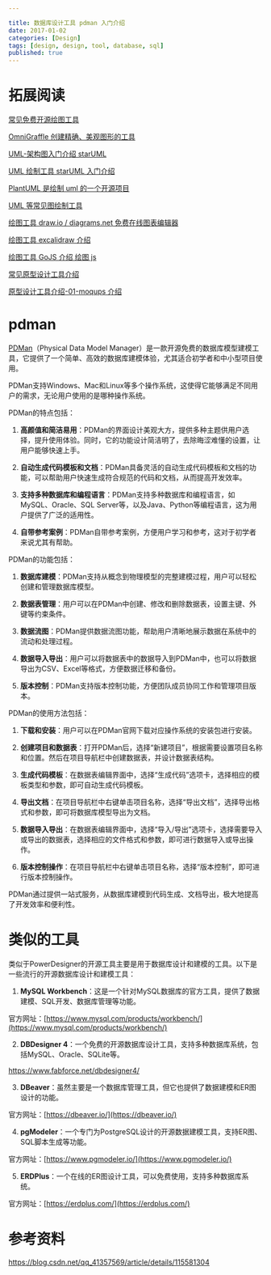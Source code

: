 ```yaml
---

title: 数据库设计工具 pdman 入门介绍
date: 2017-01-02
categories: [Design]
tags: [design, design, tool, database, sql]
published: true
---
```


# 拓展阅读

[常见免费开源绘图工具](https://houbb.github.io/2017/01/01/design-tool-01-overview)

[OmniGraffle 创建精确、美观图形的工具](https://houbb.github.io/2017/01/01/design-tool-02-omniGraffle-intro)

[UML-架构图入门介绍 starUML](https://houbb.github.io/2017/01/01/design-tool-03-uml-intro)

[UML 绘制工具 starUML 入门介绍](https://houbb.github.io/2017/01/01/design-tool-04-staruml-intro)

[PlantUML 是绘制 uml 的一个开源项目](https://houbb.github.io/2017/01/01/design-tool-04-uml-plantuml)

[UML 等常见图绘制工具](https://houbb.github.io/2017/01/01/design-tool-04-uml-tools)

[绘图工具 draw.io / diagrams.net 免费在线图表编辑器](https://houbb.github.io/2017/01/01/design-tool-05-draw-io-intro)

[绘图工具 excalidraw 介绍](https://houbb.github.io/2017/01/01/design-tool-06-excalidraw-intro)

[绘图工具 GoJS 介绍 绘图 js](https://houbb.github.io/2017/01/01/design-tool-07-go-js-intro)

[常见原型设计工具介绍](https://houbb.github.io/2017/01/01/design-tool-ui-00-design)

[原型设计工具介绍-01-moqups 介绍](https://houbb.github.io/2017/01/01/design-tool-ui-design-01-moqups)

# pdman

[PDMan](http://www.pdman.cn/#/)（Physical Data Model Manager）是一款开源免费的数据库模型建模工具，它提供了一个简单、高效的数据库建模体验，尤其适合初学者和中小型项目使用。

PDMan支持Windows、Mac和Linux等多个操作系统，这使得它能够满足不同用户的需求，无论用户使用的是哪种操作系统。

PDMan的特点包括：

1. **高颜值和简洁易用**：PDMan的界面设计美观大方，提供多种主题供用户选择，提升使用体验。同时，它的功能设计简洁明了，去除晦涩难懂的设置，让用户能够快速上手。

2. **自动生成代码模板和文档**：PDMan具备灵活的自动生成代码模板和文档的功能，可以帮助用户快速生成符合规范的代码和文档，从而提高开发效率。

3. **支持多种数据库和编程语言**：PDMan支持多种数据库和编程语言，如MySQL、Oracle、SQL Server等，以及Java、Python等编程语言，这为用户提供了广泛的适用性。

4. **自带参考案例**：PDMan自带参考案例，方便用户学习和参考，这对于初学者来说尤其有帮助。

PDMan的功能包括：

1. **数据库建模**：PDMan支持从概念到物理模型的完整建模过程，用户可以轻松创建和管理数据库模型。

2. **数据表管理**：用户可以在PDMan中创建、修改和删除数据表，设置主键、外键等约束条件。

3. **数据流图**：PDMan提供数据流图功能，帮助用户清晰地展示数据在系统中的流动和处理过程。

4. **数据导入导出**：用户可以将数据表中的数据导入到PDMan中，也可以将数据导出为CSV、Excel等格式，方便数据迁移和备份。

5. **版本控制**：PDMan支持版本控制功能，方便团队成员协同工作和管理项目版本。

PDMan的使用方法包括：

1. **下载和安装**：用户可以在PDMan官网下载对应操作系统的安装包进行安装。

2. **创建项目和数据表**：打开PDMan后，选择“新建项目”，根据需要设置项目名称和位置。然后在项目导航栏中创建数据表，并设计数据表结构。

3. **生成代码模板**：在数据表编辑界面中，选择“生成代码”选项卡，选择相应的模板类型和参数，即可自动生成代码模板。

4. **导出文档**：在项目导航栏中右键单击项目名称，选择“导出文档”，选择导出格式和参数，即可将数据库模型导出为文档。

5. **数据导入导出**：在数据表编辑界面中，选择“导入/导出”选项卡，选择需要导入或导出的数据表，选择相应的文件格式和参数，即可进行数据导入或导出操作。

6. **版本控制操作**：在项目导航栏中右键单击项目名称，选择“版本控制”，即可进行版本控制操作。

PDMan通过提供一站式服务，从数据库建模到代码生成、文档导出，极大地提高了开发效率和便利性。

# 类似的工具

类似于PowerDesigner的开源工具主要是用于数据库设计和建模的工具。以下是一些流行的开源数据库设计和建模工具：

1. **MySQL Workbench**：这是一个针对MySQL数据库的官方工具，提供了数据建模、SQL开发、数据库管理等功能。

官方网址：[https://www.mysql.com/products/workbench/](https://www.mysql.com/products/workbench/)

2. **DBDesigner 4**：一个免费的开源数据库设计工具，支持多种数据库系统，包括MySQL、Oracle、SQLite等。

https://www.fabforce.net/dbdesigner4/

3. **DBeaver**：虽然主要是一个数据库管理工具，但它也提供了数据建模和ER图设计的功能。

官方网址：[https://dbeaver.io/](https://dbeaver.io/)

4. **pgModeler**：一个专门为PostgreSQL设计的开源数据建模工具，支持ER图、SQL脚本生成等功能。

官方网址：[https://www.pgmodeler.io/](https://www.pgmodeler.io/)

5. **ERDPlus**：一个在线的ER图设计工具，可以免费使用，支持多种数据库系统。

官方网址：[https://erdplus.com/](https://erdplus.com/)

# 参考资料

https://blog.csdn.net/qq_41357569/article/details/115581304

